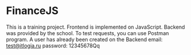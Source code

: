 # FinanceJS
This is a training project.
Frontend is implemented on JavaScript.
Backend was provided by the school.
To test requests, you can use Postman program.
A user has already been created on the Backend
email: test@itlogia.ru
password: 12345678Qq
